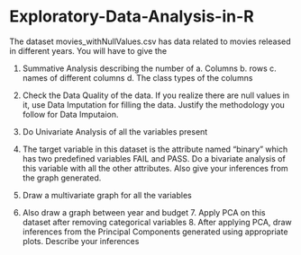 # Exploratory-Data-Analysis-in-R

The dataset movies_withNullValues.csv has data related to movies released in different years. You will have to give the
1. Summative Analysis describing the number of
  a. Columns
  b. rows
  c. names of different columns
  d. The class types of the columns
  
2. Check the Data Quality of the data. If you realize there are null values in it, use Data Imputation for filling the data. Justify the methodology you follow for Data Imputaion.

3. Do Univariate Analysis of all the variables present

4. The target variable in this dataset is the attribute named “binary” which has two predefined variables FAIL and PASS. Do a bivariate analysis of this variable with all the other attributes. Also give your inferences from the graph generated.

5. Draw a multivariate graph for all the variables

6. Also draw a graph between year and budget 7. Apply PCA on this dataset after removing categorical variables 8. After applying PCA, draw inferences from the Principal Components generated using appropriate plots. Describe your inferences
